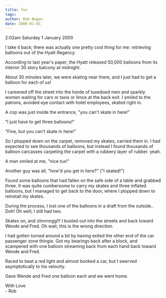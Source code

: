 ```yaml
---
title: fun
tags: 
author: Rob Nugen
date: 2000-01-01
---
```


<title>Balloons</title>
<p class=date>2:02am Saturday 1 January 2000</p>

<p>I take it back; there was actually one pretty cool thing for me:
retrieving balloons out of the Hyatt Regency.

<p>According to last year's paper, the Hyatt released 50,000 balloons
from its interior 30 story balcony at midnight.

<p>About 30 minutes later, we were skating near there, and I just had to
get a balloon for each of us!

<p>I careened off the street into the horde of tuxedoed men and sparkly
women waiting for cars or taxis or limos at the back exit.  I smiled to
the patrons, avoided eye contact with hotel employees, skated right in.

<p>A cop was just inside the entrance, "you can't skate in here!"

<p>"I just have to get three balloons!"

<p>"Fine, but you can't skate in here!"

<p>So I plopped down on the carpet, removed my skates, carried them in. 
I had expected to see thousands of balloons, but instead I found
thousands of balloon carcasses carpeting the carpet with a rubbery layer
of rubber.  yeah.

<p>A man smiled at me, "nice tux!"

<p>Another guy was all, "how'd you get in here?"  ("I skated!")

<p>Found some balloons that had fallen on the safe side of a table and
grabbed three.  It was quite cumbersome to carry my skates and three
inflated balloons, but I managed to get back to the door, where I
plopped down to reinstall my skates.

<p>During the process, I lost one of the balloons in a draft from the
outside.. Doh! Oh well; I still had two.

<p>Skates on, and ziinnnngg!!!  I busted out into the streets and back
toward Wende and Fred.  Oh wait, this is the wrong direction.

<p>I had gotten turned around a bit by having exited the other end of
the car passenger zone thingie.  Got my bearings back after a block, and
scampered with one balloon streaming back from each hand back toward
Wende and Fred. 

<p>Raced to beat a red light and almost bonked a car, but I swerved
asymptotically to his velocity.  

<p>Gave Wende and Fred one balloon each and we went home.

<p>With Love
<br>- Rob

